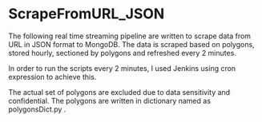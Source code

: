 # ScrapeFromURL_JSON

The following real time streaming pipeline are written to scrape data from URL in JSON format to MongoDB. The data is scraped based on polygons, stored hourly, sectioned by polygons and refreshed every 2 minutes.

In order to run the scripts every 2 minutes, I used Jenkins using cron expression to achieve this.

The actual set of polygons are excluded due to data sensitivity and confidential. The polygons are written in dictionary named as polygonsDict.py .
